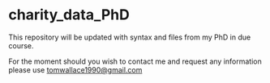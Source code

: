 # charity_data_PhD

This repository will be updated with syntax and files from my PhD in due course.

For the moment should you wish to contact me and request any information please use tomwallace1990@gmail.com
